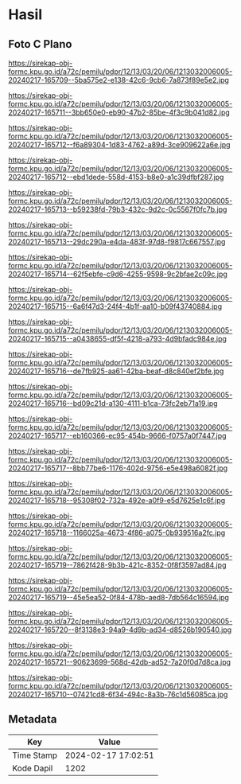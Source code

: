 # Hasil

## Foto C Plano

https://sirekap-obj-formc.kpu.go.id/a72c/pemilu/pdpr/12/13/03/20/06/1213032006005-20240217-165709--5ba575e2-e138-42c6-9cb6-7a873f89e5e2.jpg

https://sirekap-obj-formc.kpu.go.id/a72c/pemilu/pdpr/12/13/03/20/06/1213032006005-20240217-165711--3bb650e0-eb90-47b2-85be-4f3c9b041d82.jpg

https://sirekap-obj-formc.kpu.go.id/a72c/pemilu/pdpr/12/13/03/20/06/1213032006005-20240217-165712--f6a89304-1d83-4762-a89d-3ce909622a6e.jpg

https://sirekap-obj-formc.kpu.go.id/a72c/pemilu/pdpr/12/13/03/20/06/1213032006005-20240217-165712--ebd1dede-558d-4153-b8e0-a1c39dfbf287.jpg

https://sirekap-obj-formc.kpu.go.id/a72c/pemilu/pdpr/12/13/03/20/06/1213032006005-20240217-165713--b59238fd-79b3-432c-9d2c-0c5567f0fc7b.jpg

https://sirekap-obj-formc.kpu.go.id/a72c/pemilu/pdpr/12/13/03/20/06/1213032006005-20240217-165713--29dc290a-e4da-483f-97d8-f9817c667557.jpg

https://sirekap-obj-formc.kpu.go.id/a72c/pemilu/pdpr/12/13/03/20/06/1213032006005-20240217-165714--62f5ebfe-c9d6-4255-9598-9c2bfae2c09c.jpg

https://sirekap-obj-formc.kpu.go.id/a72c/pemilu/pdpr/12/13/03/20/06/1213032006005-20240217-165715--6a6f47d3-24f4-4b1f-aa10-b09f43740884.jpg

https://sirekap-obj-formc.kpu.go.id/a72c/pemilu/pdpr/12/13/03/20/06/1213032006005-20240217-165715--a0438655-df5f-4218-a793-4d9bfadc984e.jpg

https://sirekap-obj-formc.kpu.go.id/a72c/pemilu/pdpr/12/13/03/20/06/1213032006005-20240217-165716--de7fb925-aa61-42ba-beaf-d8c840ef2bfe.jpg

https://sirekap-obj-formc.kpu.go.id/a72c/pemilu/pdpr/12/13/03/20/06/1213032006005-20240217-165716--bd09c21d-a130-4111-b1ca-73fc2eb71a19.jpg

https://sirekap-obj-formc.kpu.go.id/a72c/pemilu/pdpr/12/13/03/20/06/1213032006005-20240217-165717--eb160366-ec95-454b-9666-f0757a0f7447.jpg

https://sirekap-obj-formc.kpu.go.id/a72c/pemilu/pdpr/12/13/03/20/06/1213032006005-20240217-165717--8bb77be6-1176-402d-9756-e5e498a6082f.jpg

https://sirekap-obj-formc.kpu.go.id/a72c/pemilu/pdpr/12/13/03/20/06/1213032006005-20240217-165718--95308f02-732a-492e-a0f9-e5d7625e1c6f.jpg

https://sirekap-obj-formc.kpu.go.id/a72c/pemilu/pdpr/12/13/03/20/06/1213032006005-20240217-165718--1166025a-4673-4f86-a075-0b939516a2fc.jpg

https://sirekap-obj-formc.kpu.go.id/a72c/pemilu/pdpr/12/13/03/20/06/1213032006005-20240217-165719--7862f428-9b3b-421c-8352-0f8f3597ad84.jpg

https://sirekap-obj-formc.kpu.go.id/a72c/pemilu/pdpr/12/13/03/20/06/1213032006005-20240217-165719--45e5ea52-0f84-478b-aed8-7db564c16594.jpg

https://sirekap-obj-formc.kpu.go.id/a72c/pemilu/pdpr/12/13/03/20/06/1213032006005-20240217-165720--8f3138e3-94a9-4d9b-ad34-d8526b190540.jpg

https://sirekap-obj-formc.kpu.go.id/a72c/pemilu/pdpr/12/13/03/20/06/1213032006005-20240217-165721--90623699-568d-42db-ad52-7a20f0d7d8ca.jpg

https://sirekap-obj-formc.kpu.go.id/a72c/pemilu/pdpr/12/13/03/20/06/1213032006005-20240217-165710--07421cd8-6f34-494c-8a3b-76c1d56085ca.jpg


## Metadata

| Key        | Value               |
| ---------- | ------------------- |
| Time Stamp | 2024-02-17 17:02:51 |
| Kode Dapil | 1202                |



